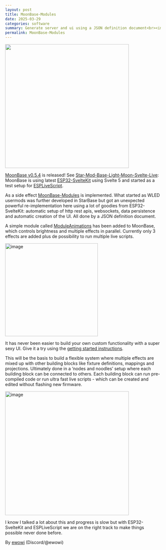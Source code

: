 ```yaml
---
layout: post
title: MoonBase-Modules
date: 2025-03-29
categories: software
summary: Generate server and ui using a JSON definition document<br><img width="100" src="https://github.com/user-attachments/assets/3384f3ba-b5e6-4993-9a8b-80c25878e176">
permalink: MoonBase-Modules
---
```


<img width="400" src="https://github.com/user-attachments/assets/3384f3ba-b5e6-4993-9a8b-80c25878e176"/>

[MoonBase v0.5.4](https://github.com/ewowi/MoonBase/releases/tag/v0.5.4) is released! See [Star-Mod-Base-Light-Moon-Svelte-Live](https://moonmodules.org/Star-Mod-Base-Light-Moon-Svelte-Live): MoonBase is using latest [ESP32-SvelteKit](https://github.com/theelims/ESP32-sveltekit) using Svelte 5 and started as a test setup for [ESPLiveScript](https://github.com/hpwit/ESPLiveScript.git). 

As a side effect [MoonBase-Modules](https://ewowi.github.io/MoonBase/custom/modules/) is implemented. What started as WLED usermods was further developed in StarBase but got an unexpected powerful re-implementation here using a lot of goodies from ESP32-SvelteKit: automatic setup of http rest apis,  websockets, data persistence and automatic creation of the UI. All done by a JSON definition document. 

A simple module called [ModuleAnimations](https://ewowi.github.io/MoonBase/moonbase/module/animations/) has been added to MoonBase, which controls brightness and multiple effects in parallel. Currently only 3 effects are added plus de possibility to run multiple live scripts.

<img width="300" alt="image" src="https://github.com/user-attachments/assets/022fde4d-9a3b-456c-ade5-e18219e5a5d5" />

It has never been easier to build your own custom functionality with a super sexy UI. Give it a try using the [getting started instructions](https://ewowi.github.io/MoonBase/general/gettingstarted/). 

This will be the basis to build a flexible system where multiple effects are mixed up with other building blocks like fixture definitions, mappings and projections. Ultimately done in a ‘nodes and noodles’ setup where each building block can be connected to others. Each building block can run pre-compiled code or run ultra fast live scripts - which can be created and edited without flashing new firmware.

<img width="400" alt="image" src="https://github.com/user-attachments/assets/c73fd772-5353-4fdb-9cc1-147adc1e686b" />

I know I talked a lot about this and progress is slow but with ESP32-SvelteKit and ESPLiveScript we are on the right track to make things possible never done before.

By [ewowi](https://github.com/ewowi)
(Discord/@ewowi)
